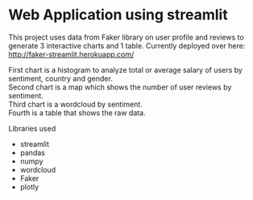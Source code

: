 # Web Application using streamlit

This project uses data from Faker library on user profile and reviews to generate 3 interactive charts and 1 table.
Currently deployed over here: http://faker-streamlit.herokuapp.com/

First chart is a histogram to analyze total or average salary of users by sentiment, country and gender.</br>
Second chart is a map which shows the number of user reviews by sentiment.</br>
Third chart is a wordcloud by sentiment.</br>
Fourth is a table that shows the raw data.</br>

Libraries used
* streamlit
* pandas
* numpy
* wordcloud
* Faker
* plotly
